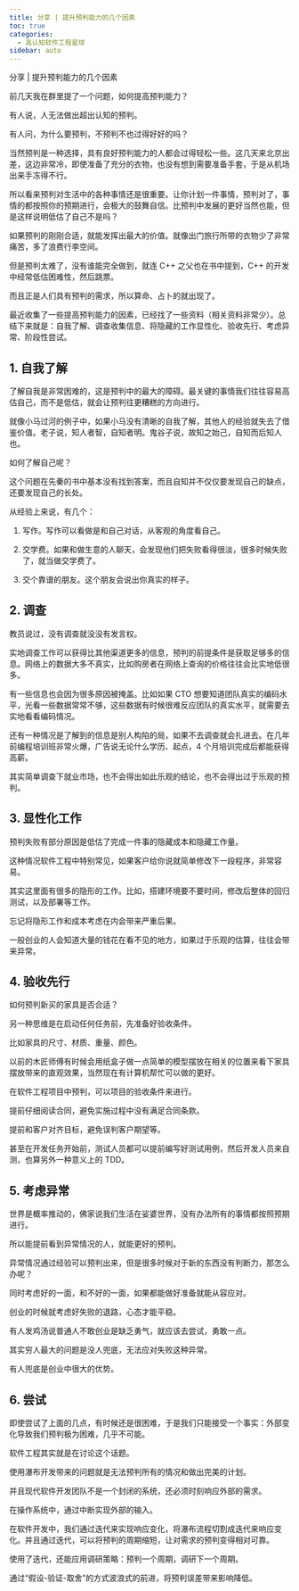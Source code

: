 ```yaml
---
title: 分享 | 提升预判能力的几个因素
toc: true
categories: 
  - 高认知软件工程星球
sidebar: auto
---
```


分享 | 提升预判能力的几个因素

前几天我在群里提了一个问题，如何提高预判能力？

有人说，人无法做出超出认知的预判。

有人问，为什么要预判，不预判不也过得好好的吗？

当然预判是一种选择，具有良好预判能力的人都会过得轻松一些。这几天来北京出差，这边非常冷，即使准备了充分的衣物，也没有想到需要准备手套，于是从机场出来手冻得不行。

所以看来预判对生活中的各种事情还是很重要。让你计划一件事情，预判对了，事情的都按照你的预期进行，会极大的鼓舞自信。比预判中发展的更好当然也能，但是这样说明低估了自己不是吗？

如果预判的刚刚合适，就能发挥出最大的价值。就像出门旅行所带的衣物少了非常痛苦，多了浪费行李空间。

但是预判太难了，没有谁能完全做到，就连 C++ 之父也在书中提到，C++ 的开发中经常低估困难性，然后跳票。

而且正是人们具有预判的需求，所以算命、占卜的就出现了。

最近收集了一些提高预判能力的因素，已经找了一些资料（相关资料非常少）。总结下来就是：自我了解、调查收集信息、将隐藏的工作显性化、验收先行、考虑异常、阶段性尝试。

## 1. 自我了解

了解自我是非常困难的，这是预判中的最大的障碍。最关键的事情我们往往容易高估自己，而不是低估，就会让预判往更糟糕的方向进行。

就像小马过河的例子中，如果小马没有清晰的自我了解，其他人的经验就失去了借鉴价值。老子说，知人者智，自知者明。鬼谷子说，故知之始己，自知而后知人也。

如何了解自己呢？

这个问题在先秦的书中基本没有找到答案，而且自知并不仅仅要发现自己的缺点，还要发现自己的长处。

从经验上来说，有几个：

1. 写作。写作可以看做是和自己对话，从客观的角度看自己。

2. 交学费。如果和做生意的人聊天，会发现他们把失败看得很淡，很多时候失败了，就当做交学费了。

3. 交个靠谱的朋友。这个朋友会说出你真实的样子。

## 2. 调查 

教员说过，没有调查就没没有发言权。

实地调查工作可以获得比其他渠道更多的信息，预判的前提条件是获取足够多的信息。网络上的数据大多不真实，比如购房者在网络上查询的价格往往会比实地低很多。

有一些信息也会因为很多原因被掩盖。比如如果 CTO 想要知道团队真实的编码水平，光看一些数据常常不够，这些数据有时候很难反应团队的真实水平，就需要去实地看看编码情况。

还有一种情况是了解到的信息是别人构陷的局，如果不去调查就会扎进去。在几年前编程培训班非常火爆，广告说无论什么学历、起点，4 个月培训完成后都能获得高薪。

其实简单调查下就业市场，也不会得出如此乐观的结论，也不会得出过于乐观的预判。

## 3. 显性化工作 

预判失败有部分原因是低估了完成一件事的隐藏成本和隐藏工作量。

这种情况软件工程中特别常见，如果客户给你说就简单修改下一段程序，非常容易。

其实这里面有很多的隐形的工作。比如，搭建环境要不要时间，修改后整体的回归测试，以及部署等工作。

忘记将隐形工作和成本考虑在内会带来严重后果。

一般创业的人会知道大量的钱花在看不见的地方，如果过于乐观的估算，往往会带来异常。

## 4. 验收先行

如何预判新买的家具是否合适？

另一种思维是在启动任何任务前，先准备好验收条件。

比如家具的尺寸、材质、重量、颜色。

以前的木匠师傅有时候会用纸盒子做一点简单的模型摆放在相关的位置来看下家具摆放带来的直观效果，当然现在有计算机帮忙可以做的更好。

在软件工程项目中预判，可以项目的验收条件来进行。

提前仔细阅读合同，避免实施过程中没有满足合同条款。

提前和客户对齐目标，避免误判客户期望等。

甚至在开发任务开始前，测试人员都可以提前编写好测试用例，然后开发人员来自测，也算另外一种意义上的 TDD。

## 5. 考虑异常

世界是概率推动的，佛家说我们生活在娑婆世界，没有办法所有的事情都按照预期进行。

所以能提前看到异常情况的人，就能更好的预判。

异常情况通过经验可以预判出来，但是很多时候对于新的东西没有判断力，那怎么办呢？

同时考虑好的一面，和不好的一面，如果都能做好准备就能从容应对。

创业的时候就考虑好失败的退路，心态才能平稳。

有人发鸡汤说普通人不敢创业是缺乏勇气，就应该去尝试，勇敢一点。

其实穷人最大的问题是没人兜底，无法应对失败这种异常。

有人兜底是创业中很大的优势。

## 6. 尝试

即使尝试了上面的几点，有时候还是很困难，于是我们只能接受一个事实：外部变化导致我们预判极为困难，几乎不可能。

软件工程其实就是在讨论这个话题。

使用瀑布开发带来的问题就是无法预判所有的情况和做出完美的计划。

并且现代软件开发团队不是一个封闭的系统，还必须时刻响应外部的需求。

在操作系统中，通过中断实现外部的输入。

在软件开发中，我们通过迭代来实现响应变化，将瀑布流程切割成迭代来响应变化。并且通过迭代，可以将预判的周期缩短，让对需求的预判变得相对可靠。

使用了迭代，还能应用调研策略：预判一个周期，调研下一个周期。

通过“假设-验证-取舍”的方式波浪式的前进，将预判误差带来影响降低。
